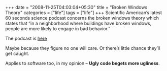 +++
date = "2008-11-25T04:03:04+05:30"
title = "Broken Windows Theory"
categories = ["life"]
tags = ["life"]
+++
Scientific American’s latest 60 seconds science podcast concerns the broken windows theory which states that “in a neighborhood where buildings have broken windows, people are more likely to engage in bad behavior.”
<!--more-->

The podcast is [here](https://www.scientificamerican.com/podcast/episode/broken-windows-crime-theory-08-11-24/)

Maybe because they figure no one will care. Or there’s little chance they’ll get caught.

Applies to software too, in my opinion – **Ugly code begets more ugliness**.
